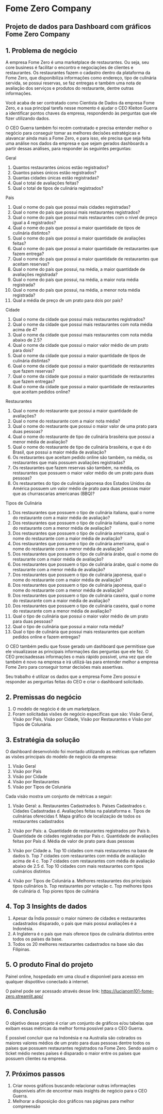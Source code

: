 # Fome Zero Company
## Projeto de dados para Dashboard com gráficos Fome Zero Company
## 1. Problema de negócio

A empresa Fome Zero é uma marketplace de restaurantes. Ou seja, seu core
business é facilitar o encontro e negociações de clientes e restaurantes. Os
restaurantes fazem o cadastro dentro da plataforma da Fome Zero, que disponibiliza
informações como endereço, tipo de culinária servida, se possui reservas, se faz
entregas e também uma nota de avaliação dos serviços e produtos do restaurante,
dentre outras informações.

Você acaba de ser contratado como Cientista de Dados da empresa
Fome Zero, e a sua principal tarefa nesse momento é ajudar o CEO Kleiton Guerra
a identificar pontos chaves da empresa, respondendo às perguntas que ele fizer
utilizando dados.

O CEO Guerra também foi recém contratado e precisa entender melhor o negócio
para conseguir tomar as melhores decisões estratégicas e alavancar ainda mais a
Fome Zero, e para isso, ele precisa que seja feita uma análise nos dados da
empresa e que sejam gerados dashboards a partir dessas análises, para responder
às seguintes perguntas:

Geral
1. Quantos restaurantes únicos estão registrados?
2. Quantos países únicos estão registrados?
3. Quantas cidades únicas estão registradas?
4. Qual o total de avaliações feitas?
5. Qual o total de tipos de culinária registrados?

Pais
1. Qual o nome do país que possui mais cidades registradas?
2. Qual o nome do país que possui mais restaurantes registrados?
3. Qual o nome do país que possui mais restaurantes com o nível de preço igual a 4 registrados?
4. Qual o nome do país que possui a maior quantidade de tipos de culinária distintos?
5. Qual o nome do país que possui a maior quantidade de avaliações feitas?
6. Qual o nome do país que possui a maior quantidade de restaurantes que fazem entrega?
7. Qual o nome do país que possui a maior quantidade de restaurantes que aceitam reservas?
8. Qual o nome do país que possui, na média, a maior quantidade de avaliações registrada?
9. Qual o nome do país que possui, na média, a maior nota média registrada?
10. Qual o nome do país que possui, na média, a menor nota média registrada?
11. Qual a média de preço de um prato para dois por país?

Cidade
1. Qual o nome da cidade que possui mais restaurantes registrados?
2. Qual o nome da cidade que possui mais restaurantes com nota média acima de 4?
3. Qual o nome da cidade que possui mais restaurantes com nota média abaixo de 2.5?
4. Qual o nome da cidade que possui o maior valor médio de um prato para dois?
5. Qual o nome da cidade que possui a maior quantidade de tipos de culinária distintas?
6. Qual o nome da cidade que possui a maior quantidade de restaurantes que fazem reservas?
7. Qual o nome da cidade que possui a maior quantidade de restaurantes que fazem entregas?
8. Qual o nome da cidade que possui a maior quantidade de restaurantes que aceitam pedidos online?

Restaurantes
1. Qual o nome do restaurante que possui a maior quantidade de avaliações?
2. Qual o nome do restaurante com a maior nota média?
3. Qual o nome do restaurante que possui o maior valor de uma prato para duas pessoas?
4. Qual o nome do restaurante de tipo de culinária brasileira que possui a menor média de avaliação?
5. Qual o nome do restaurante de tipo de culinária brasileira, e que é do Brasil, que possui a maior média de avaliação?
6. Os restaurantes que aceitam pedido online são também, na média, os restaurantes que mais possuem avaliações registradas?
7. Os restaurantes que fazem reservas são também, na média, os restaurantes que possuem o maior valor médio de um prato para duas pessoas?
8. Os restaurantes do tipo de culinária japonesa dos Estados Unidos da América possuem um valor médio de prato para duas pessoas maior que as churrascarias americanas (BBQ)?

Tipos de Culinária
1. Dos restaurantes que possuem o tipo de culinária italiana, qual o nome do restaurante com a maior média de avaliação?
2. Dos restaurantes que possuem o tipo de culinária italiana, qual o nome do restaurante com a menor média de avaliação?
3. Dos restaurantes que possuem o tipo de culinária americana, qual o nome do restaurante com a maior média de avaliação?
4. Dos restaurantes que possuem o tipo de culinária americana, qual o nome do restaurante com a menor média de avaliação?
5. Dos restaurantes que possuem o tipo de culinária árabe, qual o nome do restaurante com a maior média de avaliação?
6. Dos restaurantes que possuem o tipo de culinária árabe, qual o nome do restaurante com a menor média de avaliação?
7. Dos restaurantes que possuem o tipo de culinária japonesa, qual o nome do restaurante com a maior média de avaliação?
8. Dos restaurantes que possuem o tipo de culinária japonesa, qual o nome do restaurante com a menor média de avaliação?
9. Dos restaurantes que possuem o tipo de culinária caseira, qual o nome do restaurante com a maior média de avaliação?
10. Dos restaurantes que possuem o tipo de culinária caseira, qual o nome do restaurante com a menor média de avaliação?
11. Qual o tipo de culinária que possui o maior valor médio de um prato para duas pessoas?
12. Qual o tipo de culinária que possui a maior nota média?
13. Qual o tipo de culinária que possui mais restaurantes que aceitam pedidos online e fazem entregas?

O CEO também pediu que fosse gerado um dashboard que permitisse que ele visualizasse as principais informações das perguntas que ele fez. O CEO precisadessas informações o mais rápido possível, uma vez que ele também é novo na empresa e irá utilizá-las para entender melhor a empresa Fome Zero para conseguir tomar decisões mais assertivas.

Seu trabalho é utilizar os dados que a empresa Fome Zero possui e responder as perguntas feitas do CEO e criar o dashboard solicitado.

## 2. Premissas do negócio
1. O modelo de negócio é de um marketplace.
2. Foram solicitadas visões de negócio específicas que são: Visão Geral, Visão por País, Visão por Cidade, Visão por Restaurantes e Visão por Tipos de Colunária.

## 3. Estratégia da solução
O dashboard desenvolvido foi montado utilizando as métricas que reflatem as visões principais do modelo de negócio da empresa:
1. Visão Geral
2. Visão por País
3. Visão por Cidade
4. Visão por Restaurantes
5. Visão por Tipos de Colunária

Cada visão mostra um conjunto de métricas a seguir:
1. Visão Geral:
    a. Restaurantes Cadastrados
    b. Países Cadastrados
    c. Cidades Cadastradas
    d. Avaliações feitas na palataforma
    e. Tipos de culinárias oferecidas
    f. Mapa gráfico de localização de todos os restaurantes cadastrados

2. Visão por País:
    a. Quantidade de restaurantes registrados por País
    b. Quantidade de cidades registradas por País
    c. Quantidade de avaliações feitas por País
    d. Média de valor de prato para duas pessoas

3. Visão por Cidade
    a. Top 10 cidades com mais restaurantes na base de dados
    b. Top 7 cidades com restaurantes com média de avaliação acima de 4
    c. Top 7 cidades com restaurantes com média de avaliação abaixo de 2.5
    d. Top 10 cidades com mais restaurantes com tipos culinários distintos

5. Visão por Tipos de Colunária
    a. Melhores restaurantes dos principais tipos culinários
    b. Top restaurantes por votação
    c. Top melhores tipos de culinária
    d. Top piores tipos de culinária

## 4. Top 3 Insights de dados
1. Apesar da Índia possuir o maior número de cidades e restaurantes cadastrados disparado, o país que mais possui avaliações é a Indonésia.
2. A Inglaterra é o país que mais oferece tipos de culinária distintos entre todos os países da base.
3. Todos os 20 melhores restaurantes cadastrados na base são das Filipinas.

## 5. O produto Final do projeto
Painel online, hospedado em uma cloud e disponível para acesso em qualquer dispotitivo conectado à internet.

O painel pode ser acessado através desse link: https://lucianom101-fome-zero.streamlit.app/

## 6. Conclusão
O objetivo desse projeto é criar um conjunto de gráficos e/ou tabelas que exibam essas métricas da melhor forma possível para o CEO Guerra.

É possível concluir que na Indonésia e na Australia são cobrados os maiores valores médios de um prato para duas pessoas dentre todos os países que possuem restaurantes registrados na Fome Zero. Sendo assim o ticket médio nestes países é disparado o maior entre os países que possuem clientes na empresa.

## 7. Próximos passos
1. Criar novos gráficos buscando relacionar outras informações disponíveis afim de encontrar mais insights de negócio para o CEO Guerra.
2. Melhorar a disposição dos gráficos nas páginas para melhor compreensão
